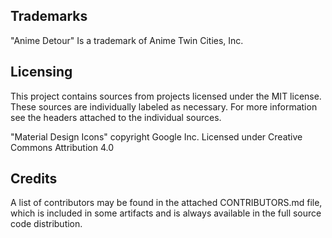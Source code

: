 Trademarks
----------

"Anime Detour" Is a trademark of Anime Twin Cities, Inc.

Licensing
---------

This project contains sources from projects licensed under the MIT license.
These sources are individually labeled as necessary. For more information see
the headers attached to the individual sources.

"Material Design Icons" copyright Google Inc. Licensed under Creative
Commons Attribution 4.0

Credits
-------

A list of contributors may be found in the attached CONTRIBUTORS.md file, which
is included in some artifacts and is always available in the full source code
distribution.
